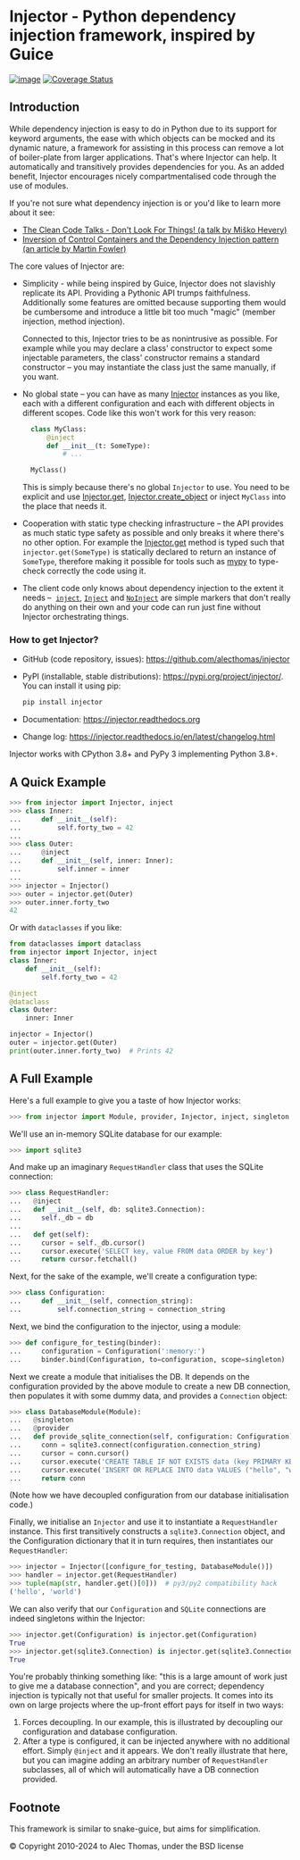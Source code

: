 Injector - Python dependency injection framework, inspired by Guice
===================================================================

[![image](https://github.com/alecthomas/injector/workflows/CI/badge.svg)](https://github.com/alecthomas/injector/actions?query=workflow%3ACI+branch%3Amaster)
[![Coverage Status](https://codecov.io/gh/alecthomas/injector/branch/master/graph/badge.svg)](https://codecov.io/gh/alecthomas/injector)

Introduction
------------

While dependency injection is easy to do in Python due to its support for keyword arguments, the ease with which objects can be mocked and its dynamic nature, a framework for assisting in this process can remove a lot of boiler-plate from larger applications. That's where Injector can help. It automatically and transitively provides dependencies for you. As an added benefit, Injector encourages nicely compartmentalised code through the use of modules.

If you're not sure what dependency injection is or you'd like to learn more about it see:

* [The Clean Code Talks - Don't Look For Things! (a talk by Miško Hevery)](
  https://www.youtube.com/watch?v=RlfLCWKxHJ0)
* [Inversion of Control Containers and the Dependency Injection pattern (an article by Martin Fowler)](
  https://martinfowler.com/articles/injection.html)

The core values of Injector are:

* Simplicity - while being inspired by Guice, Injector does not slavishly replicate its API.
  Providing a Pythonic API trumps faithfulness. Additionally some features are omitted
  because supporting them would be cumbersome and introduce a little bit too much "magic"
  (member injection, method injection).

  Connected to this, Injector tries to be as nonintrusive as possible. For example while you may
  declare a class' constructor to expect some injectable parameters, the class' constructor
  remains a standard constructor – you may instantiate the class just the same manually, if you want.

* No global state – you can have as many [Injector](https://injector.readthedocs.io/en/latest/api.html#injector.Injector)
  instances as you like, each with a different configuration and each with different objects in different
  scopes. Code like this won't work for this very reason:

  ```python
    class MyClass:
        @inject
        def __init__(t: SomeType):
            # ...

    MyClass()
  ```

  This is simply because there's no global `Injector` to use. You need to be explicit and use
  [Injector.get](https://injector.readthedocs.io/en/latest/api.html#injector.Injector.get),
  [Injector.create_object](https://injector.readthedocs.io/en/latest/api.html#injector.Injector.create_object)
  or inject `MyClass` into the place that needs it.

* Cooperation with static type checking infrastructure – the API provides as much static type safety
  as possible and only breaks it where there's no other option. For example the
  [Injector.get](https://injector.readthedocs.io/en/latest/api.html#injector.Injector.get) method
  is typed such that `injector.get(SomeType)` is statically declared to return an instance of
  `SomeType`, therefore making it possible for tools such as [mypy](https://github.com/python/mypy) to
  type-check correctly the code using it.
  
* The client code only knows about dependency injection to the extent it needs – 
  [`inject`](https://injector.readthedocs.io/en/latest/api.html#injector.inject),
  [`Inject`](https://injector.readthedocs.io/en/latest/api.html#injector.Inject) and
  [`NoInject`](https://injector.readthedocs.io/en/latest/api.html#injector.NoInject) are simple markers
  that don't really do anything on their own and your code can run just fine without Injector
  orchestrating things.

### How to get Injector?

* GitHub (code repository, issues): https://github.com/alecthomas/injector

* PyPI (installable, stable distributions): https://pypi.org/project/injector/. You can install it using pip:

  ```bash
  pip install injector
  ```

* Documentation: https://injector.readthedocs.org
* Change log: https://injector.readthedocs.io/en/latest/changelog.html

Injector works with CPython 3.8+ and PyPy 3 implementing Python 3.8+.

A Quick Example
---------------


```python
>>> from injector import Injector, inject
>>> class Inner:
...     def __init__(self):
...         self.forty_two = 42
...
>>> class Outer:
...     @inject
...     def __init__(self, inner: Inner):
...         self.inner = inner
...
>>> injector = Injector()
>>> outer = injector.get(Outer)
>>> outer.inner.forty_two
42

```

Or with `dataclasses` if you like:

```python
from dataclasses import dataclass
from injector import Injector, inject
class Inner:
    def __init__(self):
        self.forty_two = 42

@inject
@dataclass
class Outer:
    inner: Inner

injector = Injector()
outer = injector.get(Outer)
print(outer.inner.forty_two)  # Prints 42
```


A Full Example
--------------

Here's a full example to give you a taste of how Injector works:


```python
>>> from injector import Module, provider, Injector, inject, singleton

```

We'll use an in-memory SQLite database for our example:


```python
>>> import sqlite3

```

And make up an imaginary `RequestHandler` class that uses the SQLite connection:


```python
>>> class RequestHandler:
...   @inject
...   def __init__(self, db: sqlite3.Connection):
...     self._db = db
...
...   def get(self):
...     cursor = self._db.cursor()
...     cursor.execute('SELECT key, value FROM data ORDER by key')
...     return cursor.fetchall()

```

Next, for the sake of the example, we'll create a configuration type:


```python
>>> class Configuration:
...     def __init__(self, connection_string):
...         self.connection_string = connection_string

```

Next, we bind the configuration to the injector, using a module:


```python
>>> def configure_for_testing(binder):
...     configuration = Configuration(':memory:')
...     binder.bind(Configuration, to=configuration, scope=singleton)

```

Next we create a module that initialises the DB. It depends on the configuration provided by the above module to create a new DB connection, then populates it with some dummy data, and provides a `Connection` object:


```python
>>> class DatabaseModule(Module):
...   @singleton
...   @provider
...   def provide_sqlite_connection(self, configuration: Configuration) -> sqlite3.Connection:
...     conn = sqlite3.connect(configuration.connection_string)
...     cursor = conn.cursor()
...     cursor.execute('CREATE TABLE IF NOT EXISTS data (key PRIMARY KEY, value)')
...     cursor.execute('INSERT OR REPLACE INTO data VALUES ("hello", "world")')
...     return conn

```

(Note how we have decoupled configuration from our database initialisation code.)

Finally, we initialise an `Injector` and use it to instantiate a `RequestHandler` instance. This first transitively constructs a `sqlite3.Connection` object, and the Configuration dictionary that it in turn requires, then instantiates our `RequestHandler`:


```python
>>> injector = Injector([configure_for_testing, DatabaseModule()])
>>> handler = injector.get(RequestHandler)
>>> tuple(map(str, handler.get()[0]))  # py3/py2 compatibility hack
('hello', 'world')

```

We can also verify that our `Configuration` and `SQLite` connections are indeed singletons within the Injector:


```python
>>> injector.get(Configuration) is injector.get(Configuration)
True
>>> injector.get(sqlite3.Connection) is injector.get(sqlite3.Connection)
True

```

You're probably thinking something like: "this is a large amount of work just to give me a database connection", and you are correct; dependency injection is typically not that useful for smaller projects. It comes into its own on large projects where the up-front effort pays for itself in two ways:

1.  Forces decoupling. In our example, this is illustrated by decoupling our configuration and database configuration.
2.  After a type is configured, it can be injected anywhere with no additional effort. Simply `@inject` and it appears. We don't really illustrate that here, but you can imagine adding an arbitrary number of `RequestHandler` subclasses, all of which will automatically have a DB connection provided.

Footnote
--------

This framework is similar to snake-guice, but aims for simplification.

&copy; Copyright 2010-2024 to Alec Thomas, under the BSD license
